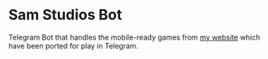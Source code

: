 # Sam Studios Bot

Telegram Bot that handles the mobile-ready games from [my website](https://samleo8.github.io/games) which have been ported for play in Telegram.
